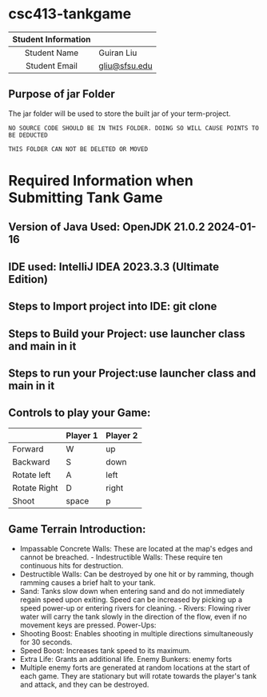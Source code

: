 # csc413-tankgame


| Student Information |                 |
|:-------------------:|---------------- |
|  Student Name       |   Guiran Liu    |
|  Student Email      |   gliu@sfsu.edu |


## Purpose of jar Folder 
The jar folder will be used to store the built jar of your term-project.

`NO SOURCE CODE SHOULD BE IN THIS FOLDER. DOING SO WILL CAUSE POINTS TO BE DEDUCTED`

`THIS FOLDER CAN NOT BE DELETED OR MOVED`

# Required Information when Submitting Tank Game

## Version of Java Used: OpenJDK 21.0.2 2024-01-16


## IDE used: IntelliJ IDEA 2023.3.3 (Ultimate Edition)

## Steps to Import project into IDE: git clone 

## Steps to Build your Project: use launcher class and main in it
 
## Steps to run your Project:use launcher class and main in it

## Controls to play your Game:

|               | Player 1 | Player 2 |
|---------------|----------|----------|
|  Forward      |     W    |    up    |
|  Backward     |     S    |   down   |
|  Rotate left  |     A    |   left   |
|  Rotate Right |     D    |   right  |
|  Shoot        |   space  |     p    |


## Game Terrain Introduction:
 - Impassable Concrete Walls: These are located at the map's edges and cannot be breached. - Indestructible Walls: These require ten continuous hits for destruction. 
- Destructible Walls: Can be destroyed by one hit or by ramming, though ramming causes a brief halt to your tank. 
- Sand: Tanks slow down when entering sand and do not immediately regain speed upon exiting. Speed can be increased by picking up a speed power-up or entering rivers for cleaning. - Rivers: Flowing river water will carry the tank slowly in the direction of the flow, even if no movement keys are pressed. 
Power-Ups: 
- Shooting Boost: Enables shooting in multiple directions simultaneously for 30 seconds. 
- Speed Boost: Increases tank speed to its maximum. 
- Extra Life: Grants an additional life. Enemy Bunkers: 
enemy forts
- Multiple enemy forts are generated at random locations at the start of each game. They are stationary but will rotate towards the player's tank and attack, and they can be destroyed.


<!-- you may add more controls if you need to. -->
